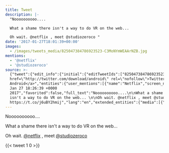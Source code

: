 ```yaml
---
title: Tweet
description: |-
  "Noooooooooo....

  What a shame there isn't a way to do VR on the web... 

  Oh wait. @netflix , meet @studiozeroco "
date: '2017-01-27T18:01:39+00:00'
images:
  - /images/tweets_media/825047384786923523-C3MoNYmWEAArNZB.jpg
mentions:
  - '@netflix'
  - '@studiozeroco'
source: >-
  {"tweet":{"edit_info":{"initial":{"editTweetIds":["825047384786923523"],"editableUntil":"2017-01-27T19:26:39.829Z","editsRemaining":"5","isEditEligible":true}},"retweeted":false,"source":"<a
  href=\"http://twitter.com/download/android\" rel=\"nofollow\">Twitter for
  Android</a>","entities":{"user_mentions":[{"name":"Netflix","screen_name":"netflix","indices":["82","90"],"id_str":"16573941","id":"16573941"},{"name":"StudioZero","screen_name":"studiozeroco","indices":["98","111"],"id_str":"3042285665","id":"3042285665"}],"urls":[],"symbols":[],"media":[{"expanded_url":"https://twitter.com/toychicken/status/825047384786923523/photo/1","indices":["112","135"],"url":"https://t.co/j6uBY2hmij","media_url":"http://pbs.twimg.com/media/C3MoNYmWEAArNZB.jpg","id_str":"825047367145623552","id":"825047367145623552","media_url_https":"https://pbs.twimg.com/media/C3MoNYmWEAArNZB.jpg","sizes":{"large":{"w":"1440","h":"1220","resize":"fit"},"thumb":{"w":"150","h":"150","resize":"crop"},"small":{"w":"680","h":"576","resize":"fit"},"medium":{"w":"1200","h":"1017","resize":"fit"}},"type":"photo","display_url":"pic.twitter.com/j6uBY2hmij"}],"hashtags":[]},"display_text_range":["0","135"],"favorite_count":"1","id_str":"825047384786923523","truncated":false,"retweet_count":"0","id":"825047384786923523","possibly_sensitive":false,"created_at":"Fri
  Jan 27 18:26:39 +0000
  2017","favorited":false,"full_text":"Noooooooooo....\n\nWhat a shame there
  isn't a way to do VR on the web... \n\nOh wait. @netflix , meet @studiozeroco
  https://t.co/j6uBY2hmij","lang":"en","extended_entities":{"media":[{"expanded_url":"https://twitter.com/toychicken/status/825047384786923523/photo/1","indices":["112","135"],"url":"https://t.co/j6uBY2hmij","media_url":"http://pbs.twimg.com/media/C3MoNYmWEAArNZB.jpg","id_str":"825047367145623552","id":"825047367145623552","media_url_https":"https://pbs.twimg.com/media/C3MoNYmWEAArNZB.jpg","sizes":{"large":{"w":"1440","h":"1220","resize":"fit"},"thumb":{"w":"150","h":"150","resize":"crop"},"small":{"w":"680","h":"576","resize":"fit"},"medium":{"w":"1200","h":"1017","resize":"fit"}},"type":"photo","display_url":"pic.twitter.com/j6uBY2hmij"}]}}}
---
```

Noooooooooo....

What a shame there isn't a way to do VR on the web... 

Oh wait. [@netflix](https://twitter.com/@netflix) , meet [@studiozeroco](https://twitter.com/@studiozeroco) 
    
{{< tweet 1 0 >}}
    
